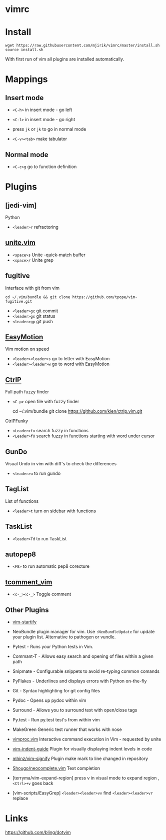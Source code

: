 vimrc
=====


Install
=======

    wget https://raw.githubusercontent.com/mjirik/vimrc/master/install.sh
    source install.sh
    

With first run of vim all plugins are installed automatically.


Mappings
===

Insert mode
---

* `<C-h>` in insert mode - go left
* `<C-l>` in insert mode - go right


*  press `jk` or `jk` to go in normal mode

*  `<C-v><tab>` make tabulator


Normal mode
----

* `<C-c>g` go to function definition



Plugins
====

[jedi-vim]
----

Python 
* `<leader>r` refractoring

[unite.vim](https://github.com/Shougo/unite.vim)
---
* `<space>s` Unite -quick-match buffer
* `<space>/` Unite grep

fugitive
---

Interface with git from vim

    cd ~/.vim/bundle && git clone https://github.com/tpope/vim-fugitive.git

* `<leader>gc` git commit
* `<leader>gs` git status
* `<leader>gp` git push


[EasyMotion](https://github.com/Lokaltog/vim-easymotion)
---

Vim motion on speed

* `<leader><leader>s` go to letter with EasyMotion
* `<leader><leader>w` go to word with EasyMotion

[CtrlP](https://github.com/kien/ctrlp)
---

Full path fuzzy finder

* `<C-p>` open file with fuzzy finder

    cd ~/.vim/bundle
    git clone https://github.com/kien/ctrlp.vim.git

[CtrlPFunky](https://github.com/vim-scripts/ctrlp-funky)

* `<Leader>fu` search fuzzy in functions
* `<Leader>fU` search fuzzy in functions starting with word under cursor

GunDo
---

Visual Undo in vim with diff's to check the differences

* `<leader>u` to run gundo


TagList
---

List of functions
* `<leader>t` turn on sidebar with functions


TaskList
---

* `<leader>Td` to run TaskList

autopep8
---

* `<F8>` to run automatic pep8 corecture

[tcomment_vim](https://github.com/tomtom/tcomment_vim)
---

* `<c-_><c-_>` Toggle comment

Other Plugins
---

* [vim-startify](https://github.com/mhinz/vim-startify)
* NeoBundle plugin manager for vim. Use `:NeoBundleUpdate` for update your
  plugin list. Alternative to pathogen or vundle.
* Pytest - 
     Runs your Python tests in Vim.
* Commant-T - 
     Allows easy search and opening of files within a given path
* Snipmate - 
     Configurable snippets to avoid re-typing common comands
* PyFlakes - 
     Underlines and displays errors with Python on-the-fly
* Git - 
    Syntax highlighting for git config files
* Pydoc -
    Opens up pydoc within vim
* Surround - 
    Allows you to surround text with open/close tags
* Py.test - 
    Run py.test test's from within vim
* MakeGreen
    Generic test runner that works with nose
* [vimproc.vim](https://github.com/Shougo/vimproc.vim)
    Interactive command execution in Vim - requested by unite
* [vim-indent-guide](https://github.com/nathanaelkane/vim-indent-guides)
    Plugin for visually displaying indent levels in code
* [mhinz/vim-signify](https://github.com/mhinz/vim-signify)
    Plugin make mark to line changed in repository
* [Shougo/neocomplete.vim](https://github.com/Shougo/neocomplete.vim)
    Text completion

* [terryma/vim-expand-region] 
     press v in visual mode to expand region , `<Ctrl>+v` goes back

* [vim-scripts/EasyGrep]
  `<leader><leader>vv` find
  `<leader><leader>vr` replace

Links
===

https://github.com/bling/dotvim
